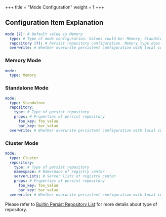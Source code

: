 +++
title = "Mode Configuration"
weight = 1
+++

## Configuration Item Explanation

```yaml
mode (?): # Default value is Memory
  type: # Type of mode configuration. Values could be: Memory, Standalone, Cluster
  repository (?): # Persist repository configuration. Memory type does not need persist
  overwrite: # Whether overwrite persistent configuration with local configuration
```

### Memory Mode

```yaml
mode:
  type: Memory
```

### Standalone Mode

```yaml
mode:
  type: Standalone
  repository:
    type: # Type of persist repository
    props: # Properties of persist repository
      foo_key: foo_value
      bar_key: bar_value
  overwrite: # Whether overwrite persistent configuration with local configuration
```

### Cluster Mode

```yaml
mode:
  type: Cluster
  repository:
    type: # Type of persist repository
    namespace: # Namespace of registry center
    serverLists: # Server lists of registry center
    props: # Properties of persist repository
      foo_key: foo_value
      bar_key: bar_value
  overwrite: # Whether overwrite persistent configuration with local configuration
```

Please refer to [Builtin Persist Repository List](/en/user-manual/shardingsphere-jdbc/builtin-algorithm/metadata-repository/) for more details about type of repository.
